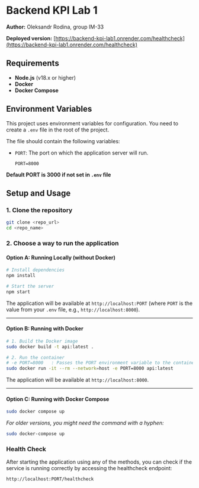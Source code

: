 # Backend KPI Lab 1

**Author:** Oleksandr Rodina, group IM-33

**Deployed version:** [https://backend-kpi-lab1.onrender.com/healthcheck](https://backend-kpi-lab1.onrender.com/healthcheck)

## Requirements

- **Node.js** (v18.x or higher)
- **Docker**
- **Docker Compose**

## Environment Variables

This project uses environment variables for configuration. You need to create a `.env` file in the root of the project.

The file should contain the following variables:

- `PORT`: The port on which the application server will run.
  ```
  PORT=8000
  ```

**Default PORT is 3000 if not set in `.env` file**

## Setup and Usage

### 1. Clone the repository

```bash
git clone <repo_url>
cd <repo_name>
```

### 2. Choose a way to run the application

#### Option A: Running Locally (without Docker)

```bash
# Install dependencies
npm install

# Start the server
npm start
```

The application will be available at `http://localhost:PORT` (where `PORT` is the value from your `.env` file, e.g., `http://localhost:8000`).

---

#### Option B: Running with Docker

```bash
# 1. Build the Docker image
sudo docker build -t api:latest .

# 2. Run the container
# -e PORT=8000   : Passes the PORT environment variable to the container
sudo docker run -it --rm --network=host -e PORT=8000 api:latest
```

The application will be available at `http://localhost:8000`.

---

#### Option C: Running with Docker Compose

```bash
sudo docker compose up
```

_For older versions, you might need the command with a hyphen:_

```bash
sudo docker-compose up
```

### Health Check

After starting the application using any of the methods, you can check if the service is running correctly by accessing the healthcheck endpoint:

`http://localhost:PORT/healthcheck`
